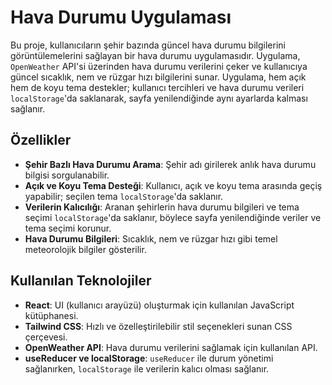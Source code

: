 # Hava Durumu Uygulaması

Bu proje, kullanıcıların şehir bazında güncel hava durumu bilgilerini görüntülemelerini sağlayan bir hava durumu uygulamasıdır. Uygulama, `OpenWeather` API'si üzerinden hava durumu verilerini çeker ve kullanıcıya güncel sıcaklık, nem ve rüzgar hızı bilgilerini sunar. Uygulama, hem açık hem de koyu tema destekler; kullanıcı tercihleri ve hava durumu verileri `localStorage`'da saklanarak, sayfa yenilendiğinde aynı ayarlarda kalması sağlanır.

## Özellikler

- **Şehir Bazlı Hava Durumu Arama**: Şehir adı girilerek anlık hava durumu bilgisi sorgulanabilir.
- **Açık ve Koyu Tema Desteği**: Kullanıcı, açık ve koyu tema arasında geçiş yapabilir; seçilen tema `localStorage`'da saklanır.
- **Verilerin Kalıcılığı**: Aranan şehirlerin hava durumu bilgileri ve tema seçimi `localStorage`'da saklanır, böylece sayfa yenilendiğinde veriler ve tema seçimi korunur.
- **Hava Durumu Bilgileri**: Sıcaklık, nem ve rüzgar hızı gibi temel meteorolojik bilgiler gösterilir.

## Kullanılan Teknolojiler

- **React**: UI (kullanıcı arayüzü) oluşturmak için kullanılan JavaScript kütüphanesi.
- **Tailwind CSS**: Hızlı ve özelleştirilebilir stil seçenekleri sunan CSS çerçevesi.
- **OpenWeather API**: Hava durumu verilerini sağlamak için kullanılan API.
- **useReducer ve localStorage**: `useReducer` ile durum yönetimi sağlanırken, `localStorage` ile verilerin kalıcı olması sağlanır.
